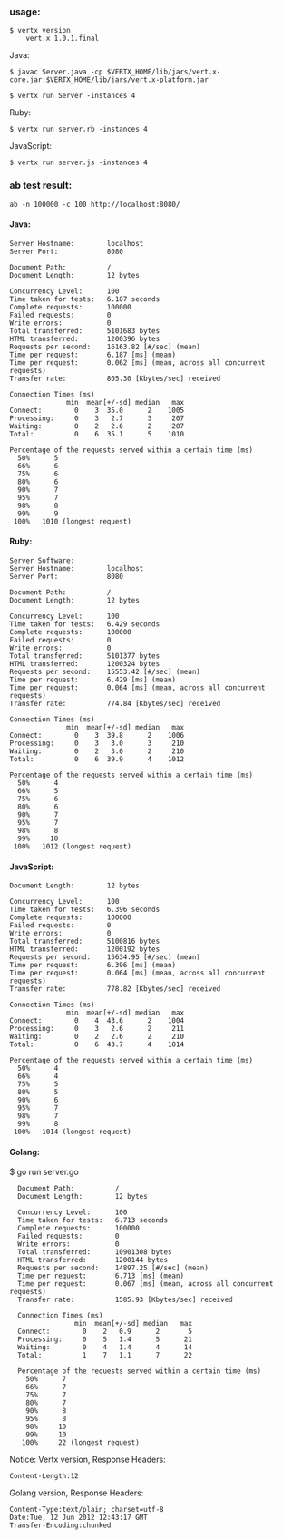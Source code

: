 ### usage:
    $ vertx version
        vert.x 1.0.1.final

Java:

    $ javac Server.java -cp $VERTX_HOME/lib/jars/vert.x-core.jar:$VERTX_HOME/lib/jars/vert.x-platform.jar
    
    $ vertx run Server -instances 4
  
Ruby:

    $ vertx run server.rb -instances 4
 
JavaScript:

    $ vertx run server.js -instances 4
  
### ab test result:
  
    ab -n 100000 -c 100 http://localhost:8080/

  
#### Java:
    Server Hostname:        localhost
    Server Port:            8080

    Document Path:          /
    Document Length:        12 bytes

    Concurrency Level:      100
    Time taken for tests:   6.187 seconds
    Complete requests:      100000
    Failed requests:        0
    Write errors:           0
    Total transferred:      5101683 bytes
    HTML transferred:       1200396 bytes
    Requests per second:    16163.82 [#/sec] (mean)
    Time per request:       6.187 [ms] (mean)
    Time per request:       0.062 [ms] (mean, across all concurrent requests)
    Transfer rate:          805.30 [Kbytes/sec] received

    Connection Times (ms)
                  min  mean[+/-sd] median   max
    Connect:        0    3  35.0      2    1005
    Processing:     0    3   2.7      3     207
    Waiting:        0    2   2.6      2     207
    Total:          0    6  35.1      5    1010

    Percentage of the requests served within a certain time (ms)
      50%      5
      66%      6
      75%      6
      80%      6
      90%      7
      95%      7
      98%      8
      99%      9
     100%   1010 (longest request)



#### Ruby:

    Server Software:        
    Server Hostname:        localhost
    Server Port:            8080

    Document Path:          /
    Document Length:        12 bytes

    Concurrency Level:      100
    Time taken for tests:   6.429 seconds
    Complete requests:      100000
    Failed requests:        0
    Write errors:           0
    Total transferred:      5101377 bytes
    HTML transferred:       1200324 bytes
    Requests per second:    15553.42 [#/sec] (mean)
    Time per request:       6.429 [ms] (mean)
    Time per request:       0.064 [ms] (mean, across all concurrent requests)
    Transfer rate:          774.84 [Kbytes/sec] received

    Connection Times (ms)
                  min  mean[+/-sd] median   max
    Connect:        0    3  39.8      2    1006
    Processing:     0    3   3.0      3     210
    Waiting:        0    2   3.0      2     210
    Total:          0    6  39.9      4    1012

    Percentage of the requests served within a certain time (ms)
      50%      4
      66%      5
      75%      6
      80%      6
      90%      7
      95%      7
      98%      8
      99%     10
     100%   1012 (longest request)
     
#### JavaScript:
     
    Document Length:        12 bytes

    Concurrency Level:      100
    Time taken for tests:   6.396 seconds
    Complete requests:      100000
    Failed requests:        0
    Write errors:           0
    Total transferred:      5100816 bytes
    HTML transferred:       1200192 bytes
    Requests per second:    15634.95 [#/sec] (mean)
    Time per request:       6.396 [ms] (mean)
    Time per request:       0.064 [ms] (mean, across all concurrent requests)
    Transfer rate:          778.82 [Kbytes/sec] received

    Connection Times (ms)
                  min  mean[+/-sd] median   max
    Connect:        0    4  43.6      2    1004
    Processing:     0    3   2.6      2     211
    Waiting:        0    2   2.6      2     210
    Total:          0    6  43.7      4    1014

    Percentage of the requests served within a certain time (ms)
      50%      4
      66%      4
      75%      5
      80%      5
      90%      6
      95%      7
      98%      7
      99%      8
     100%   1014 (longest request)
     
#### Golang:

  $ go run server.go
  
      Document Path:          /
      Document Length:        12 bytes
    
      Concurrency Level:      100
      Time taken for tests:   6.713 seconds
      Complete requests:      100000
      Failed requests:        0
      Write errors:           0
      Total transferred:      10901308 bytes
      HTML transferred:       1200144 bytes
      Requests per second:    14897.25 [#/sec] (mean)
      Time per request:       6.713 [ms] (mean)
      Time per request:       0.067 [ms] (mean, across all concurrent requests)
      Transfer rate:          1585.93 [Kbytes/sec] received
    
      Connection Times (ms)
                    min  mean[+/-sd] median   max
      Connect:        0    2   0.9      2       5
      Processing:     0    5   1.4      5      21
      Waiting:        0    4   1.4      4      14
      Total:          1    7   1.1      7      22
    
      Percentage of the requests served within a certain time (ms)
        50%      7
        66%      7
        75%      7
        80%      7
        90%      8
        95%      8
        98%     10
        99%     10
       100%     22 (longest request)
   
Notice: 
Vertx version, Response Headers:

    Content-Length:12
    

Golang version, Response Headers:

    Content-Type:text/plain; charset=utf-8
    Date:Tue, 12 Jun 2012 12:43:17 GMT
    Transfer-Encoding:chunked


     


